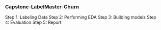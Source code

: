 ### Capstone-LabelMaster-Churn

Step 1: Labeling Data
Step 2: Performing EDA
Step 3: Building models
Step 4: Evaluation
Step 5: Report
